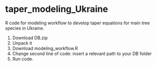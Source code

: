 # taper_modeling_Ukraine
R code for modeling workflow to develop taper equations for main tree species in Ukraine.

1. Download DB.zip
2. Unpack it
3. Download modeling_workflow.R
4. Change second line of code: insert a relevant path to your DB folder
5. Run code.
